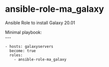 # ansible-role-ma_galaxy

Ansible Role to install Galaxy 20.01

Minimal playbook:       
	---

	- hosts: galaxyservers
  	  become: true
  	  roles:
	    - ansible-role-ma_galaxy
